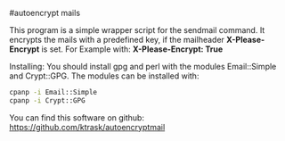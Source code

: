 #autoencrypt mails

This program is a simple wrapper script for the sendmail command. It encrypts the mails with a predefined key, if the mailheader **X-Please-Encrypt** is set. For Example with: **X-Please-Encrypt: True**

Installing:
You should install gpg and perl with the modules Email::Simple and Crypt::GPG. The modules can be installed with:
```sh
cpanp -i Email::Simple
cpanp -i Crypt::GPG
```

You can find this software on github: https://github.com/ktrask/autoencryptmail
